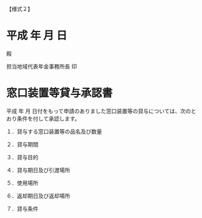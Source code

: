 【様式２】

# 平成 年 月 日

殿

担当地域代表年金事務所長 印

# 窓口装置等貸与承認書

平成 年 月 日付をもって申請のありました窓口装置等の貸与については、次のとおり条件を付して承認します。

１．貸与する窓口装置等の品名及び数量

２．貸与期間

３．貸与目的

４．貸与期日及び引渡場所

５．使用場所

６．返却期日及び返却場所

７．貸与条件